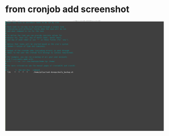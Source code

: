 # from cronjob add screenshot 
![](https://github.com/iko90/task-devops/blob/master/task_backup/sceenshots/Screenshot%20from%202021-12-01%2020-08-00.png)